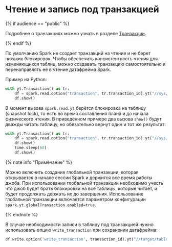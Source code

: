 # Чтение и запись под транзакцией

{% if audience == "public" %}

Подробнее о транзакциях можно узнать в разделе [Транзакции](../../../../user-guide/dynamic-tables/transactions.md).

{% endif %}

По умолчанию Spark не создает транзакций на чтение и не берет никаких блокировок. Чтобы обеспечить консистентность чтения для изменяющихся таблиц, можно создавать транзакцию самостоятельно и перенаправлять её в чтение датафрейма Spark.

Пример на Python:

```python
with yt.Transaction() as tr:
    df = spark.read.option("transaction", tr.transaction_id).yt("//sys/spark/examples/example_1")
    df.show()
```

В момент вызова `spark.read.yt` берётся блокировка на таблицу (snapshot lock), то есть во время составления плана и до начала физического чтения. В приведённом примере два вызова `show()` будут дважды читать таблицу, но обязательно вернут один и тот же результат:

```python
with yt.Transaction() as tr:
    df = spark.read.option("transaction", tr.transaction_id).yt("//sys/spark/examples/example_1")
    df.show()
    time.sleep(60)
    df.show()
```

{% note info "Примечание" %}

Можно включить создание глобальной транзакции, которая открывается в начале сессии Spark и держится всё время работы джоба. При использовании глобальной транзакции необходимо учесть что джоб будет брать блокировки на все таблицы, которые читает, и будет продолжать держать их до завершения. Использование глобальной транзакции включается параметром конфигурации `spark.yt.globalTransaction.enabled=true`.

{% endnote %}

В случае необходимости записи в таблицу под транзакцией нужно использовать опцию `write_transaction` при сохранении датафрейма:

```python
df.write.option('write_transaction', transaction_id).yt("//target/table/path")
```
